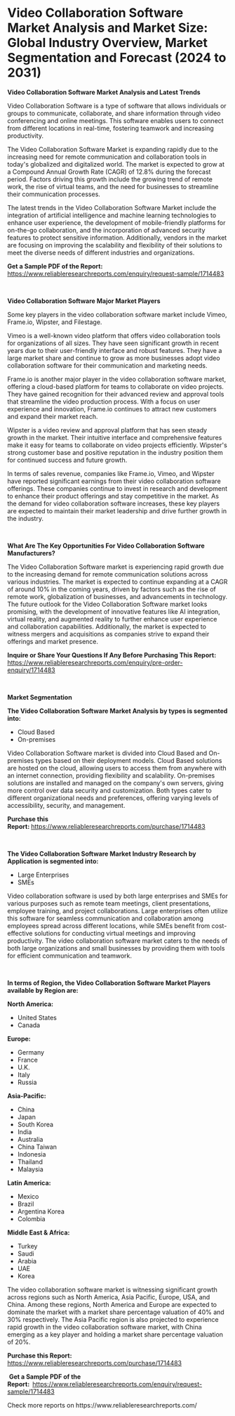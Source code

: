 <p><h1>Video Collaboration Software Market Analysis and Market Size: Global Industry Overview, Market Segmentation and Forecast (2024 to 2031)</h1></p><p><strong>Video Collaboration Software Market Analysis and Latest Trends</strong></p>
<p><p>Video Collaboration Software is a type of software that allows individuals or groups to communicate, collaborate, and share information through video conferencing and online meetings. This software enables users to connect from different locations in real-time, fostering teamwork and increasing productivity.</p><p>The Video Collaboration Software Market is expanding rapidly due to the increasing need for remote communication and collaboration tools in today's globalized and digitalized world. The market is expected to grow at a Compound Annual Growth Rate (CAGR) of 12.8% during the forecast period. Factors driving this growth include the growing trend of remote work, the rise of virtual teams, and the need for businesses to streamline their communication processes.</p><p>The latest trends in the Video Collaboration Software Market include the integration of artificial intelligence and machine learning technologies to enhance user experience, the development of mobile-friendly platforms for on-the-go collaboration, and the incorporation of advanced security features to protect sensitive information. Additionally, vendors in the market are focusing on improving the scalability and flexibility of their solutions to meet the diverse needs of different industries and organizations.</p></p>
<p><strong>Get a Sample PDF of the Report:&nbsp;</strong> <a href="https://www.reliableresearchreports.com/enquiry/request-sample/1714483">https://www.reliableresearchreports.com/enquiry/request-sample/1714483</a></p>
<p>&nbsp;</p>
<p><strong>Video Collaboration Software Major Market Players</strong></p>
<p><p>Some key players in the video collaboration software market include Vimeo, Frame.io, Wipster, and Filestage. </p><p>Vimeo is a well-known video platform that offers video collaboration tools for organizations of all sizes. They have seen significant growth in recent years due to their user-friendly interface and robust features. They have a large market share and continue to grow as more businesses adopt video collaboration software for their communication and marketing needs.</p><p>Frame.io is another major player in the video collaboration software market, offering a cloud-based platform for teams to collaborate on video projects. They have gained recognition for their advanced review and approval tools that streamline the video production process. With a focus on user experience and innovation, Frame.io continues to attract new customers and expand their market reach.</p><p>Wipster is a video review and approval platform that has seen steady growth in the market. Their intuitive interface and comprehensive features make it easy for teams to collaborate on video projects efficiently. Wipster's strong customer base and positive reputation in the industry position them for continued success and future growth.</p><p>In terms of sales revenue, companies like Frame.io, Vimeo, and Wipster have reported significant earnings from their video collaboration software offerings. These companies continue to invest in research and development to enhance their product offerings and stay competitive in the market. As the demand for video collaboration software increases, these key players are expected to maintain their market leadership and drive further growth in the industry.</p></p>
<p>&nbsp;</p>
<p><strong>What Are The Key Opportunities For Video Collaboration Software Manufacturers?</strong></p>
<p><p>The Video Collaboration Software market is experiencing rapid growth due to the increasing demand for remote communication solutions across various industries. The market is expected to continue expanding at a CAGR of around 10% in the coming years, driven by factors such as the rise of remote work, globalization of businesses, and advancements in technology. The future outlook for the Video Collaboration Software market looks promising, with the development of innovative features like AI integration, virtual reality, and augmented reality to further enhance user experience and collaboration capabilities. Additionally, the market is expected to witness mergers and acquisitions as companies strive to expand their offerings and market presence.</p></p>
<p><strong>Inquire or Share Your Questions If Any Before Purchasing This Report:</strong> <a href="https://www.reliableresearchreports.com/enquiry/pre-order-enquiry/1714483">https://www.reliableresearchreports.com/enquiry/pre-order-enquiry/1714483</a></p>
<p>&nbsp;</p>
<p><strong>Market Segmentation</strong></p>
<p><strong>The Video Collaboration Software Market Analysis by types is segmented into:</strong></p>
<p><ul><li>Cloud Based</li><li>On-premises</li></ul></p>
<p><p>Video Collaboration Software market is divided into Cloud Based and On-premises types based on their deployment models. Cloud Based solutions are hosted on the cloud, allowing users to access them from anywhere with an internet connection, providing flexibility and scalability. On-premises solutions are installed and managed on the company's own servers, giving more control over data security and customization. Both types cater to different organizational needs and preferences, offering varying levels of accessibility, security, and management.</p></p>
<p><strong>Purchase this Report:&nbsp;</strong><a href="https://www.reliableresearchreports.com/purchase/1714483">https://www.reliableresearchreports.com/purchase/1714483</a></p>
<p>&nbsp;</p>
<p><strong>The Video Collaboration Software Market Industry Research by Application is segmented into:</strong></p>
<p><ul><li>Large Enterprises</li><li>SMEs</li></ul></p>
<p><p>Video collaboration software is used by both large enterprises and SMEs for various purposes such as remote team meetings, client presentations, employee training, and project collaborations. Large enterprises often utilize this software for seamless communication and collaboration among employees spread across different locations, while SMEs benefit from cost-effective solutions for conducting virtual meetings and improving productivity. The video collaboration software market caters to the needs of both large organizations and small businesses by providing them with tools for efficient communication and teamwork.</p></p>
<p>&nbsp;</p>
<p><strong>In terms of Region, the Video Collaboration Software Market Players available by Region are:</strong></p>
<p>
    <p> <strong> North America: </strong>
        <ul>
            <li>United States</li>
            <li>Canada</li>
        </ul>
        </p> 
    <p> <strong> Europe: </strong>
        <ul>
            <li>Germany</li>
            <li>France</li>
            <li>U.K.</li>
            <li>Italy</li>
            <li>Russia</li>
        </ul>
        </p> 
    <p> <strong> Asia-Pacific: </strong>
        <ul>
            <li>China</li>
            <li>Japan</li>
            <li>South Korea</li>
            <li>India</li>
            <li>Australia</li>
            <li>China Taiwan</li>
            <li>Indonesia</li>
            <li>Thailand</li>
            <li>Malaysia</li>
        </ul>
        </p> 
    <p> <strong> Latin America: </strong>
        <ul>
            <li>Mexico</li>
            <li>Brazil</li>
            <li>Argentina Korea</li>
            <li>Colombia</li>
        </ul>
        </p> 
    <p> <strong> Middle East & Africa: </strong>
        <ul>
            <li>Turkey</li>
            <li>Saudi</li>
            <li>Arabia</li>
            <li>UAE</li>
            <li>Korea</li>
        </ul>
    </p>
    </p>
<p><p>The video collaboration software market is witnessing significant growth across regions such as North America, Asia Pacific, Europe, USA, and China. Among these regions, North America and Europe are expected to dominate the market with a market share percentage valuation of 40% and 30% respectively. The Asia Pacific region is also projected to experience rapid growth in the video collaboration software market, with China emerging as a key player and holding a market share percentage valuation of 20%.</p></p>
<p><strong>Purchase this Report: </strong><a href="https://www.reliableresearchreports.com/purchase/1714483">https://www.reliableresearchreports.com/purchase/1714483</a></p>
<p>&nbsp;<strong>Get a Sample PDF of the Report:&nbsp;&nbsp;</strong><a href="https://www.reliableresearchreports.com/enquiry/request-sample/1714483">https://www.reliableresearchreports.com/enquiry/request-sample/1714483</a></p>
<p><strong></strong></p>
<p>Check more reports on https://www.reliableresearchreports.com/</p>
